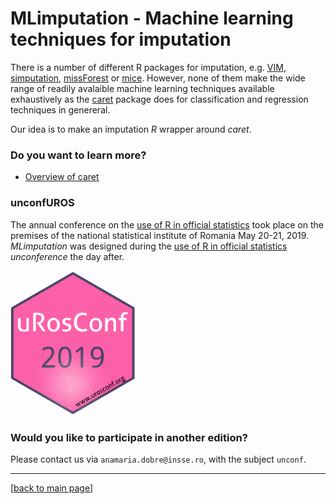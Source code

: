 # MLimputation - Machine learning techniques for imputation


There is a number of different R packages for imputation, e.g. [VIM](https://CRAN.R-project.org/package=VIM), [simputation](https://CRAN.R-project.org/package=simputation), [missForest](https://CRAN.R-project.org/package=missForest) or  [mice](https://CRAN.R-project.org/package=mice). However, none of them make the wide range of readily avalaible machine learning techniques available exhaustively as the [caret](https://CRAN.R-project.org/package=caret) package does for classification and regression techniques in genereral.

Our idea is to make an imputation *R* wrapper around *caret*.

### Do you want to learn more?

- [Overview of caret](https://topepo.github.io/caret/) 




### unconfUROS
The annual conference on the [use of R in official statistics](http://urosconf.org) took place on the premises of the national statistical institute of Romania May 20-21, 2019. *MLimputation* was designed during the [use of R in official statistics](http://urosconf.org) *unconference* the day after.

<img src="uRosConf2019.png" alt="uRos conference logo" width="200"/>


### Would you like to participate in another edition?

Please contact us via `anamaria.dobre@insse.ro`, with the subject `unconf`.

----
[[back to main page](README.md)]
